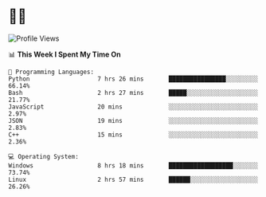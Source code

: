 # 👨‍💻
<!--START_SECTION:waka-->
![Profile Views](http://img.shields.io/badge/Profile%20Views-0-blue)

📊 **This Week I Spent My Time On** 

```text
💬 Programming Languages: 
Python                   7 hrs 26 mins       ████████████████░░░░░░░░░   66.14% 
Bash                     2 hrs 27 mins       █████░░░░░░░░░░░░░░░░░░░░   21.77% 
JavaScript               20 mins             ░░░░░░░░░░░░░░░░░░░░░░░░░   2.97% 
JSON                     19 mins             ░░░░░░░░░░░░░░░░░░░░░░░░░   2.83% 
C++                      15 mins             ░░░░░░░░░░░░░░░░░░░░░░░░░   2.36%

💻 Operating System: 
Windows                  8 hrs 18 mins       ██████████████████░░░░░░░   73.74% 
Linux                    2 hrs 57 mins       ██████░░░░░░░░░░░░░░░░░░░   26.26%

```


<!--END_SECTION:waka-->
